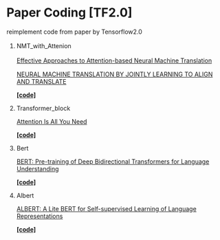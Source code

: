 # Paper Coding [TF2.0]

reimplement code from paper by Tensorflow2.0

1. NMT_with_Attenion　

    [Effective Approaches to Attention-based Neural Machine Translation](https://arxiv.org/abs/1508.04025v5)　

    [NEURAL MACHINE TRANSLATION BY JOINTLY LEARNING TO ALIGN AND TRANSLATE](https://arxiv.org/pdf/1409.0473.pdf)

    **[[code]](https://github.com/SmileTM/paper_coding/tree/master/NMT_attention)**
    
2. Transformer_block

    [Attention Is All You Need](http://arxiv.org/abs/1706.03762)
    
    **[[code]](https://github.com/SmileTM/paper_coding/tree/master/Transformer)**
 
3. Bert

    [BERT: Pre-training of Deep Bidirectional Transformers for Language Understanding](http://arxiv.org/abs/1810.04805)
    
    **[[code]](https://github.com/SmileTM/paper_coding/tree/master/Bert)**
    
4. Albert

    [ALBERT: A Lite BERT for Self-supervised Learning of Language Representations](http://arxiv.org/abs/1909.11942)
    
     **[[code]](https://github.com/SmileTM/paper_coding/tree/master/Bert)**